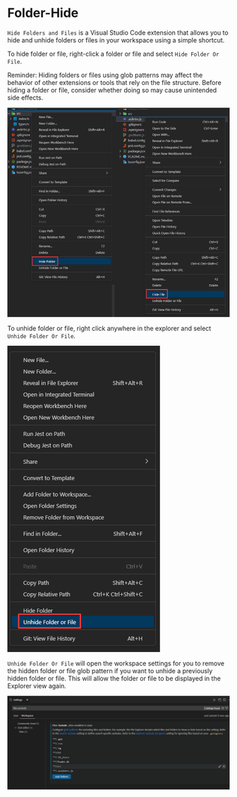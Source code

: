 # Folder-Hide

`Hide Folders and Files` is a Visual Studio Code extension that allows you to hide and unhide folders or files in your workspace using a simple shortcut.

To hide folder or file, right-click a folder or file and select `Hide Folder Or File`.

Reminder: Hiding folders or files using glob patterns may affect the behavior of other extensions or tools that rely on the file structure. Before hiding a folder or file, consider whether doing so may cause unintended side effects.

![Select "Hide Folder" or "Hide File" from the right-click menu to hide a folder or file](https://raw.githubusercontent.com/tylim88/VS-Code-Folder-HIde/main/img/hide.png)

To unhide folder or file, right click anywhere in the explorer and select `Unhide Folder Or File`.

![Select "Unhide Folder Or File" from the right-click menu to unhide a folder or file](https://raw.githubusercontent.com/tylim88/VS-Code-Folder-HIde/main/img/unhide.png)

`Unhide Folder Or File` will open the workspace settings for you to remove the hidden folder or file glob pattern if you want to unhide a previously hidden folder or file. This will allow the folder or file to be displayed in the Explorer view again.

![remove hidden folder or file glob pattern from workspace settings](https://raw.githubusercontent.com/tylim88/VS-Code-Folder-HIde/main/img/settings.png)
